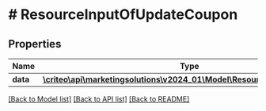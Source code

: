 # # ResourceInputOfUpdateCoupon

## Properties

Name | Type | Description | Notes
------------ | ------------- | ------------- | -------------
**data** | [**\criteo\api\marketingsolutions\v2024_01\Model\ResourceOfUpdateCoupon**](ResourceOfUpdateCoupon.md) |  | [optional]

[[Back to Model list]](../../README.md#models) [[Back to API list]](../../README.md#endpoints) [[Back to README]](../../README.md)

